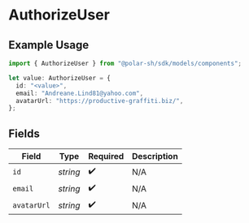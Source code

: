 # AuthorizeUser

## Example Usage

```typescript
import { AuthorizeUser } from "@polar-sh/sdk/models/components";

let value: AuthorizeUser = {
  id: "<value>",
  email: "Andreane.Lind81@yahoo.com",
  avatarUrl: "https://productive-graffiti.biz/",
};
```

## Fields

| Field              | Type               | Required           | Description        |
| ------------------ | ------------------ | ------------------ | ------------------ |
| `id`               | *string*           | :heavy_check_mark: | N/A                |
| `email`            | *string*           | :heavy_check_mark: | N/A                |
| `avatarUrl`        | *string*           | :heavy_check_mark: | N/A                |
